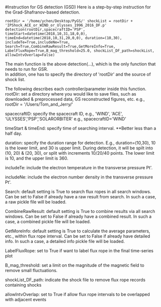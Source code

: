 #Instruction for GS detection (GSD)
Here is a step-by-step instruction for the Grad-Shafranov-based detection. 

<code>rootDir = '/home/ychen/Desktop/PyGS/'
shockList = rootDir + 'IPShock_ACE_or_WIND_or_Ulysses_1996_2016_DF.p' 
detection(rootDir,spacecraftID='PSP',
    timeStart=datetime(2018,10,31,18,0,0),
    timeEnd=datetime(2018,10,31,20,0,0),
    duration=(10,30),
    includeTe=True,includeNe=True,
    Search=True,CombineRawResult=True,GetMoreInfo=True,
    LabelFluxRope=True,B_mag_threshold=25.0,
    shockList_DF_path=shockList,
    allowIntvOverlap=False)</code>

The main function is the above detection(...), 
which is the only function that needs to run for GSR.    
In addition, one has to specify the directory of 'rootDir' and the source
of shock list.

The following describes each controller/parameter inside this function.    
rootDir: set a directory where you would like to save files, 
such as downloaded & preprocessed data, GS reconstructed figures, etc.
e.g., rootDir = '/Users/Tom_and_Jerry/' 

spacecraftID: specify the spacecraft ID, e.g., 'WIND', 'ACE', 'ULYSSES','PSP','SOLARORBITER' 
e.g., spacecraftID='WIND'

timeStart & timeEnd: specify time of searching interval.
**Better less than a half day.

duration: specify the duration range for detection.
E.g., duration=(10,30), 10 is the lower limit, and 30 is upper limit.
During detection, it will be spilt into (10, 20) & (20, 30), or split
with increments 10/20/40 points.
The lower limit is 10, and the upper limit is 360.

includeTe: include the electron temperature in the transverse pressure Pt'.

includeNe: include the electron number density in the transverse pressure Pt'.

Search: default setting is True to search flux ropes in all 
search windows. Can be set to False if already have a raw result from search.
In such a case, a raw pickle file will be loaded.

CombineRawResult: default setting is True to combine results via all 
search windows. Can be set to False if already have a combined result.
In such a case, a combined pickle file will be loaded.

GetMoreInfo: default setting is True to calculate the average parameters, etc., 
within flux rope interval. Can be set to False if already have detailed info.
In such a case, a detailed info pickle file will be loaded.

LabelFluxRope: set to True if want to label flux rope in the final 
time-series plot

B_mag_threshold: set a limit on the magnitude of the magnetic field to remove
small fluctuations.
  
shockList_DF_path: indicate the shock file to remove flux rope records
containing shocks

allowIntvOverlap: set to True if allow flux rope intervals to be overlapped
with adjacent events

